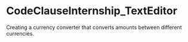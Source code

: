 # CodeClauseInternship_TextEditor
Creating a currency converter that converts amounts between different currencies.
